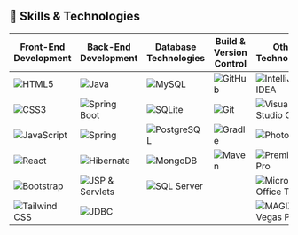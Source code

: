 ## 🚀 Skills & Technologies

| **Front-End Development** | **Back-End Development** | **Database Technologies** | **Build & Version Control** | **Other Technologies** |
|---------------------------|--------------------------|---------------------------|-----------------------------|------------------------|
| ![HTML5](https://img.shields.io/badge/HTML5-E34F26?style=for-the-badge&logo=html5&logoColor=white) | ![Java](https://img.shields.io/badge/Java-007396?style=for-the-badge&logo=java&logoColor=white) | ![MySQL](https://img.shields.io/badge/MySQL-4479A1?style=for-the-badge&logo=mysql&logoColor=white) | ![GitHub](https://img.shields.io/badge/GitHub-181717?style=for-the-badge&logo=github&logoColor=white) | ![IntelliJ IDEA](https://img.shields.io/badge/IntelliJ_IDEA-000000?style=for-the-badge&logo=intellij-idea&logoColor=white) |
| ![CSS3](https://img.shields.io/badge/CSS3-1572B6?style=for-the-badge&logo=css3&logoColor=white) | ![Spring Boot](https://img.shields.io/badge/Spring_Boot-6DB33F?style=for-the-badge&logo=spring-boot&logoColor=white) | ![SQLite](https://img.shields.io/badge/SQLite-003B57?style=for-the-badge&logo=sqlite&logoColor=white) | ![Git](https://img.shields.io/badge/Git-F05032?style=for-the-badge&logo=git&logoColor=white) | ![Visual Studio Code](https://img.shields.io/badge/Visual_Studio_Code-0078d4?style=for-the-badge&logo=visual-studio-code&logoColor=white) |
| ![JavaScript](https://img.shields.io/badge/JavaScript-F7DF1E?style=for-the-badge&logo=javascript&logoColor=black) | ![Spring](https://img.shields.io/badge/Spring-6DB33F?style=for-the-badge&logo=spring&logoColor=white) | ![PostgreSQL](https://img.shields.io/badge/PostgreSQL-336791?style=for-the-badge&logo=postgresql&logoColor=white) | ![Gradle](https://img.shields.io/badge/Gradle-02303A?style=for-the-badge&logo=gradle&logoColor=white) | ![Photoshop](https://img.shields.io/badge/Adobe_Photoshop-31A8FF?style=for-the-badge&logo=adobe-photoshop&logoColor=white) |
| ![React](https://img.shields.io/badge/React-61DAFB?style=for-the-badge&logo=react&logoColor=black) | ![Hibernate](https://img.shields.io/badge/Hibernate-59666C?style=for-the-badge&logo=hibernate&logoColor=white) | ![MongoDB](https://img.shields.io/badge/MongoDB-47A248?style=for-the-badge&logo=mongodb&logoColor=white) | ![Maven](https://img.shields.io/badge/Maven-C71A36?style=for-the-badge&logo=apache-maven&logoColor=white) | ![Premiere Pro](https://img.shields.io/badge/Adobe_Premiere_Pro-9999FF?style=for-the-badge&logo=adobe-premiere-pro&logoColor=white) |
| ![Bootstrap](https://img.shields.io/badge/Bootstrap-563D7C?style=for-the-badge&logo=bootstrap&logoColor=white) | ![JSP & Servlets](https://img.shields.io/badge/JSP%20%26%20Servlets-007396?style=for-the-badge&logo=java&logoColor=white) | ![SQL Server](https://img.shields.io/badge/SQL%20Server-CC2927?style=for-the-badge&logo=microsoft-sql-server&logoColor=white) |  | ![Microsoft Office Tools](https://img.shields.io/badge/Microsoft_Office-D83B01?style=for-the-badge&logo=microsoft-office&logoColor=white) |
| ![Tailwind CSS](https://img.shields.io/badge/Tailwind_CSS-06B6D4?style=for-the-badge&logo=tailwind-css&logoColor=white) | ![JDBC](https://img.shields.io/badge/JDBC-007396?style=for-the-badge&logo=java&logoColor=white) |  |  | ![MAGIX Vegas Pro](https://img.shields.io/badge/Vegas_Pro-ACACAC?style=for-the-badge&logo=vegas-pro&logoColor=white) |
